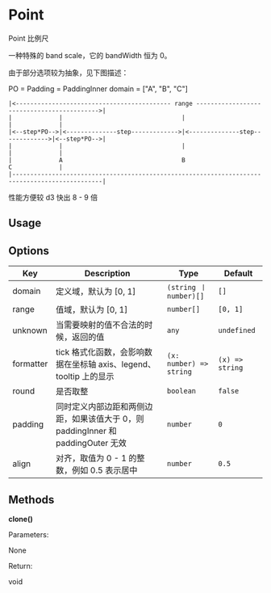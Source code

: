 # Point

Point 比例尺

一种特殊的 band scale，它的 bandWidth 恒为 0。

由于部分选项较为抽象，见下图描述：

PO = Padding = PaddingInner
domain =  ["A", "B", "C"]

```
|<------------------------------------------- range ------------------------------------------->|
|             |                                 |                                 |             |
|<--step*PO-->|<--------------step------------->|<--------------step------------->|<--step*PO-->|
|             |                                 |                                 |             |
|             A                                 B                                 C             |
|-----------------------------------------------------------------------------------------------|
```

性能方便较 d3 快出 8 - 9 倍


## Usage


## Options

| Key | Description | Type | Default|
| ----| ----------- | -----| -------|
| domain | 定义域，默认为 [0, 1] | <code>(string 丨 number)[]</code> | `[]` |
| range | 值域，默认为 [0, 1] | <code>number[]</code> | `[0, 1]` |
| unknown | 当需要映射的值不合法的时候，返回的值 | <code>any</code> | `undefined` |
| formatter | tick 格式化函数，会影响数据在坐标轴 axis、legend、tooltip 上的显示 | <code>(x: number) => string</code> | `(x) => string` |
| round | 是否取整 | <code>boolean</code> | `false` |
| padding | 同时定义内部边距和两侧边距，如果该值大于 0，则 paddingInner 和 paddingOuter 无效 | <code>number</code> | `0` |
| align | 对齐，取值为 0 - 1 的整数，例如 0.5 表示居中 | <code>number</code> | `0.5` |

## Methods

**clone()**


Parameters:

None

Return:

void 


